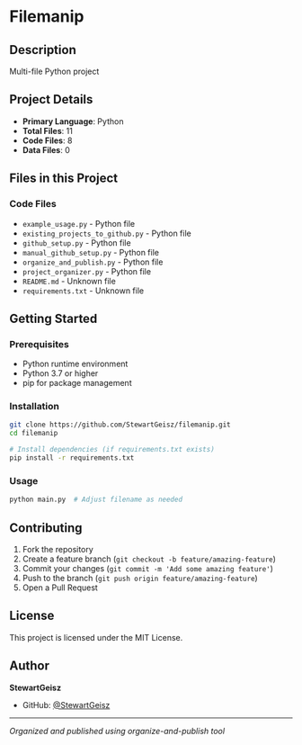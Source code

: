 # Filemanip

## Description
Multi-file Python project

## Project Details
- **Primary Language**: Python
- **Total Files**: 11
- **Code Files**: 8
- **Data Files**: 0

## Files in this Project

### Code Files
- `example_usage.py` - Python file
- `existing_projects_to_github.py` - Python file
- `github_setup.py` - Python file
- `manual_github_setup.py` - Python file
- `organize_and_publish.py` - Python file
- `project_organizer.py` - Python file
- `README.md` - Unknown file
- `requirements.txt` - Unknown file

## Getting Started

### Prerequisites
- Python runtime environment
- Python 3.7 or higher
- pip for package management

### Installation
```bash
git clone https://github.com/StewartGeisz/filemanip.git
cd filemanip

# Install dependencies (if requirements.txt exists)
pip install -r requirements.txt
```

### Usage
```bash
python main.py  # Adjust filename as needed
```
## Contributing
1. Fork the repository
2. Create a feature branch (`git checkout -b feature/amazing-feature`)
3. Commit your changes (`git commit -m 'Add some amazing feature'`)
4. Push to the branch (`git push origin feature/amazing-feature`)
5. Open a Pull Request

## License
This project is licensed under the MIT License.

## Author
**StewartGeisz**
- GitHub: [@StewartGeisz](https://github.com/StewartGeisz)

---
*Organized and published using organize-and-publish tool*
